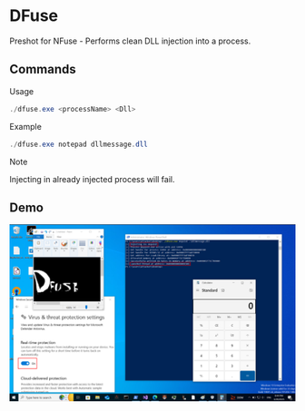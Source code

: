 # DFuse
Preshot for NFuse - Performs clean DLL injection into a process.

## Commands
Usage
```powershell
./dfuse.exe <processName> <Dll>
```
Example
```powershell
./dfuse.exe notepad dllmessage.dll
```

> [!NOTE]
> Injecting in already injected process will fail.

## Demo
![DFuse demo](/assets/images/dfuse.png)
